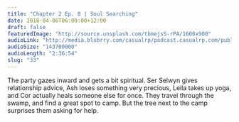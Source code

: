 ```yaml
---
title: "Chapter 2 Ep. 8 | Soul Searching"
date: 2018-04-06T06:00:00+12:00
draft: false
featuredImage: "http://source.unsplash.com/tbmejsS-rPA/1600x900"
audioLink: "http://media.blubrry.com/casualrp/podcast.casualrp.com/public/Chapter%202%20Ep.%208%20_%20Soul%20Searching.mp3"
audioSize: "143700000"
audioLength: "2:36:54"
slug: "33"
---
```


The party gazes inward and gets a bit spiritual. Ser Selwyn gives relationship advice, Ash loses something very precious, Leila takes up yoga, and Cor actually heals someone else for once. They travel through the swamp, and find a great spot to camp. But the tree next to the camp surprises them asking for help.

